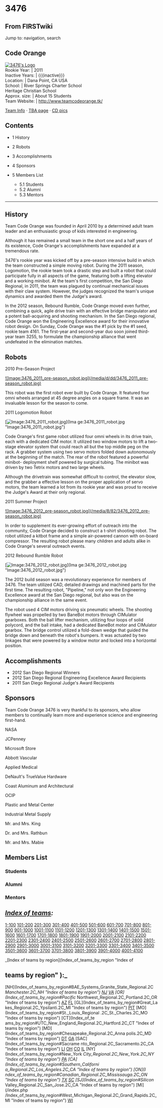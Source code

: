 # 3476

## From FIRSTwiki

Jump to: navigation, search

## Code Orange

[![3476's
Logo](/media/f/f7/%283476%29_logo.png)](Image:%283476%29_logo.png "3476's Logo")<br>
Rookie Year: | 2011<br>
Inactive Years: | {{{inactive}}}<br>
Location: | Dana Point, CA USA<br>
School: | River Springs Charter School<br>
Heritage Christian School<br>
Approx. size: | About 15 Students<br>
Team Website: | <http://www.teamcodeorange.tk/>

[Team Info](http://frclinks.appspot.com/t/3476 "http://frclinks.appspot.com/t/3476") · [TBA page](http://www.thebluealliance.com/team/3476 "http://www.thebluealliance.com/team/3476") · [CD pics](http://www.chiefdelphi.com/media/photos/tags/frc3476 "http://www.chiefdelphi.com/media/photos/tags/frc3476")

## Contents

- 1 History
- 2 Robots
- 3 Accomplishments
- 4 Sponsors
- 5 Members List

  - 5.1 Students
  - 5.2 Alumni
  - 5.3 Mentors

--------------------------------------------------------------------------------

## History

Team Code Orange was founded in April 2010 by a determined adult team leader and an enthusiastic group of kids interested in engineering.

Although it has remained a small team in the short one and a half years of its existence, Code Orange's accomplishments have expanded at a tremendous rate.

3476's rookie year was kicked off by a pre-season intensive build in which the team constructed a simple moving robot. During the 2011 season, Logomotion, the rookie team took a drastic step and built a robot that could participate fully in all aspects of the game, featuring both a lifting elevator and a working minibot. At the team's first competition, the San Diego Regional, in 2011, the team was plagued by continual mechanical issues with their claw system. However, the judges recognized the team's unique dynamics and awarded them the Judge's award.

In the 2012 season, Rebound Rumble, Code Orange moved even further, combining a quick, agile drive train with an effective bridge manipulator and a potent ball-acquiring and shooting mechanism. In the San Diego regional, Code Orange won the Engineering Excellence award for their innovative robot design. On Sunday, Code Orange was the #1 pick by the #1 seed, rookie team 4161\. The first-year and second-year duo soon joined third-year team 3255, to formulate the championship alliance that went undefeated in the elimination matches.

## Robots

2010 Pre-Season Project

[![Image:3476_2011_pre-season_robot.jpg](/media/d/dd/3476_2011_pre-
season_robot.jpg)](Image:3476_2011_pre-season_robot.jpg "Image
:3476_2011_pre-season_robot.jpg")

This robot was the first robot ever built by Code Orange. It featured four omni wheels arranged at 45 degree angles on a square frame. It was an invaluable lesson for the season to come.

2011 Logomotion Robot

[![Image:3476_2011_robot.jpg](/media/d/d6/3476_2011_robot.jpg)](Ima
ge:3476_2011_robot.jpg "Image:3476_2011_robot.jpg")

Code Orange's first game robot utilized four omni wheels in its drive train, each with a dedicated CIM motor. It utilized two window motors to lift a two- stage elevator system that could reach all but the top middle peg on the rack. A grabber system using two servo motors folded down autonomously at the beginning of the match. The rear of the robot featured a powerful minibot- deployment shelf powered by surgical tubing. The minibot was driven by two Tetrix motors and two large wheels.

Although the drivetrain was somewhat difficult to control, the elevator slow, and the grabber a effective lesson on the proper application of servo motors, the team learned a lot from its rookie year and was proud to receive the Judge's Award at their only regional.

2011 Summer Project

[![Image:3476_2012_pre-season_robot.jpg](/media/8/82/3476_2012_pre-
season_robot.jpg)](Image:3476_2012_pre-season_robot.jpg "Image
:3476_2012_pre-season_robot.jpg")

In order to supplement its ever-growing effort of outreach into the community, Code Orange decided to construct a t-shirt shooting robot. The robot utilized a kitbot frame and a simple air-powered cannon with on-board compressor. The resulting robot please many children and adults alike in Code Orange's several outreach events.

2012 Rebound Rumble Robot

[![Image:3476_2012_robot.jpg](/media/3/36/3476_2012_robot.jpg)](Ima
ge:3476_2012_robot.jpg "Image:3476_2012_robot.jpg")

The 2012 build season was a revolutionary experience for members of 3476\. The team utilized CAD, detailed drawings and machined parts for the first time. The resulting robot, "Pipeline," not only won the Engineering Excellence award at the San Diego regional, but also was on the championship alliance in the same event.

The robot used 4 CIM motors driving six pneumatic wheels. The shooting flywheel was propelled by two BaneBot motors through CIMulator gearboxes. Both the ball lifter mechanism, utilizing four loops of solid polycord, and the ball intake, had a dedicated BaneBot motor and CIMulator gearbox. The bridge control utilized a fold-down wedge that guided the bridge down and beneath the robot's bumpers. It was actuated by two linkages that were powered by a window motor and locked into a horizontal position.

## Accomplishments

- 2012 San Diego Regional Winners
- 2012 San Diego Regional Engineering Excellence Award Recipients
- 2011 San Diego Regional Judge's Award Recipients

## Sponsors

Team Code Orange 3476 is very thankful to its sponsors, who allow members to continually learn more and experience science and engineering first-hand.

NASA

JCPenney

Microsoft Store

Abbott Vascular

Applied Medical

DeNault's TrueValue Hardware

Coast Aluminum and Architectural

OCIP

Plastic and Metal Center

Industrial Metal Supply

Mr. and Mrs. King

Dr. and Mrs. Rathbun

Mr. and Mrs. Mabie

## Members List

### Students

### Alumni

### Mentors

## _[Index of teams](Index_of_teams "Index of teams"):_

[1-100](Index_of_teams#1-100 "Index of teams") [101-200](Index_of_teams#101-200 "Index of teams") [201-300](Index_of_teams#201-300 "Index of teams") [301-400](Index_of_teams#301-400 "Index of teams") [401-500](Index_of_teams#401-500 "Index of teams") [501-600](Index_of_teams#501-600 "Index of teams") [601-700](Index_of_teams#601-700 "Index of teams") [701-800](Index_of_teams#701-800 "Index of teams") [801-900](Index_of_teams#801-900 "Index of teams") [901-1000](Index_of_teams#901-1000 "Index of teams") [1001-1100](Index_of_teams#1001-1100 "Index of teams") [1101-1200](Index_of_teams#1101-1200 "Index of teams") [1201-1300](Index_of_teams#1201-1300 "Index of teams") [1301-1400](Index_of_teams#1301-1400 "Index of teams") [1401-1500](Index_of_teams#1401-1500 "Index of teams") [1501-1600](Index_of_teams#1501-1600 "Index of teams") [1601-1700](Index_of_teams#1601-1700 "Index of teams") [1701-1800](Index_of_teams#1701-1800 "Index of teams") [1801-1900](Index_of_teams#1801-1900 "Index of teams") [1901-2000](Index_of_teams#1901-2000 "Index of teams") [2001-2100](Index_of_teams#2001-2100 "Index of teams") [2101-2200](Index_of_teams#2101-2200 "Index of teams") [2201-2300](Index_of_teams#2201-2300 "Index of teams") [2301-2400](Index_of_teams#2301-2400 "Index of teams") [2401-2500](Index_of_teams#2401-2500 "Index of teams") [2501-2600](Index_of_teams#2501-2600 "Index of teams") [2601-2700](Index_of_teams#2601-2700 "Index of teams") [2701-2800](Index_of_teams#2701-2800 "Index of teams") [2801-2900](Index_of_teams#2801-2900 "Index of teams") [2901-3000](Index_of_teams#2901-3000 "Index of teams") [3001-3100](Index_of_teams#3001-3100 "Index of teams") [3101-3200](Index_of_teams#3101-3200 "Index of teams") [3201-3300](Index_of_teams#3201-3300 "Index of teams") [3301-3400](Index_of_teams#3301-3400 "Index of teams") [3401-3500](Index_of_teams#3401-3500 "Index of teams") [3501-3600](Index_of_teams#3501-3600 "Index of teams") [3601-3700](Index_of_teams#3601-3700 "Index of teams") [3701-3800](Index_of_teams#3701-3800 "Index of teams") [3801-3900](Index_of_teams#3801-3900 "Index of teams") [3901-4000](Index_of_teams#3901-4000 "Index of teams") [4001-4100](Index_of_teams#4001-4100 "Index of teams")

_[Index of teams by region](Index_of_teams_by_region "Index of

## teams by region" ):_

[NH](Index_of_teams_by_region#BAE_Systems_Granite_State_Regional.2C
_Manchester.2C_NH "Index of teams by region") [NJ](Index_of_teams_by_region#New_Jersey_Regional.2C_Trenton.2C_NJ "Index of teams by region") [VA](Index_of_teams_by_region#NASA.2FVCU_Regional.2C_Richmond.2C_VA "Index of teams by region") [OR](Index_of_teams_by_region#Pacific_
Northwest_Regional.2C_Portland.2C_OR "Index of teams by region") [AZ](Index_of_teams_by_region#Arizona_Regional.2C_Phoenix.2C_AZ "Index of teams by region") [FL](Index_of_teams_by_region#Florida_Regional.2C_Orlando.2C_FL "Index of teams by region") [GL](Index_of_teams_by_region#Great_La
kes_Regional.2C_Ypsilanti.2C_MI "Index of teams by region") [PIT](Index_of_teams_by_region#Pittsburgh_Regional.2C_Pittsburgh.2C_PA "Index of
teams by region") [MO](Index_of_teams_by_region#St._Louis_Regional
.2C_St._Charles.2C_MO "Index of teams by region") [CT](Index_of_te
ams_by_region#UTC_New_England_Regional.2C_Hartford.2C_CT "Index of teams by
region") [MD](Index_of_teams_by_region#Chesapeake_Regional.2C_Anna
polis.2C_MD "Index of teams by region") [DT](Index_of_teams_by_region#Detroit_Regional.2C_Detroit.2C_MI "Index of teams by region") [GA](Index_of_teams_by_region#Peachtree_Regional.2C_Duluth.2C_GA "Index of teams by region") [SAC](Index_of_teams_by_region#Sacrame
nto_Regional.2C_Sacramento.2C_CA "Index of teams by region") [LI](Index_of_teams_by_region#SBPLI_Long_Island_Regional.2C_Brentwood.2C_NY "Index
of teams by region") [OH](Index_of_teams_by_region#Buckeye_Regional.2C_Cleveland.2C_OH "Index of teams by region") [CO](Index_of_teams_by_region#Colorado_Regional.2C_Denver.2C_CO "Index of teams by region") [IL](Index_of_teams_by_region#Midwest_Regional.2C_Evanston.2C_IL "Index of teams by region") [NY](Index_of_teams_by_region#New_York
_City_Regional.2C_New_York.2C_NY "Index of teams by region") [PA](Index_of_teams_by_region#Philadelphia_Regional.2C_Philadelphia.2C_PA "Index of
teams by region") [CA](Index_of_teams_by_region#Southern_Californi
a_Regional.2C_Los_Angeles.2C_CA "Index of teams by region") [ON](I
ndex_of_teams_by_region#Canadian_Regional.2C_Mississauga.2C_ON "Index of teams
by region") [TX](Index_of_teams_by_region#Lone_Star_Regional.2C_Houston.2C_TX "Index of teams by region") [SC](Index_of_teams_by_region#Palmetto_Regional.2C_Columbia.2C_SC "Index of teams by region") [SJ](Index_of_teams_by_region#Silicon_
Valley_Regional.2C_San_Jose.2C_CA "Index of teams by region") [MI](/index.php
/Index_of_teams_by_region#West_Michigan_Regional.2C_Grand_Rapids.2C_MI "Index
of teams by region") [WI](Index_of_teams_by_region#Wisconsin_Regional.2C_Milwaukee.2C_WI "Index of teams by region")

